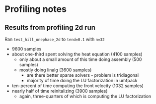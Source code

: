 # Profiling notes

## Results from profiling 2d run

Ran `test_hill_onephase_2d` to `tend=0.1` with `n=32`

- 9600 samples
- about one-third spent solving the heat equation (4100 samples)
    - only about a small amount of this time doing assembly (500 samples)
    - mostly doing linalg (3600 samples)
        - are there better sparse solvers - problem is tridiagonal
        - majority of time doing the LU factorization in umfpack
- ten-percent of time computing the front velocity (1032 samples)
- nearly half of time reinitalizing (3900 samples)
    - again, three-quarters of which is computing the LU factorization





